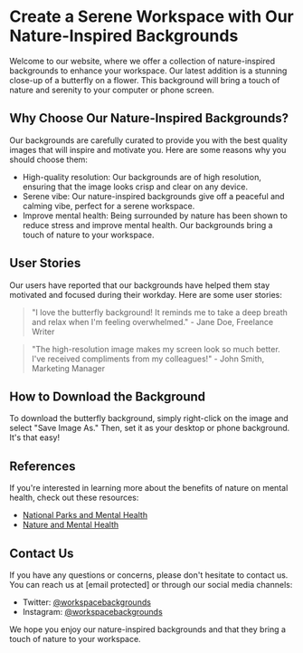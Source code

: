 <!--font:Orbitron-->

# Create a Serene Workspace with Our Nature-Inspired Backgrounds

Welcome to our website, where we offer a collection of nature-inspired backgrounds to enhance your workspace. Our latest addition is a stunning close-up of a butterfly on a flower. This background will bring a touch of nature and serenity to your computer or phone screen.

## Why Choose Our Nature-Inspired Backgrounds?

Our backgrounds are carefully curated to provide you with the best quality images that will inspire and motivate you. Here are some reasons why you should choose them:

- High-quality resolution: Our backgrounds are of high resolution, ensuring that the image looks crisp and clear on any device.
- Serene vibe: Our nature-inspired backgrounds give off a peaceful and calming vibe, perfect for a serene workspace.
- Improve mental health: Being surrounded by nature has been shown to reduce stress and improve mental health. Our backgrounds bring a touch of nature to your workspace.

## User Stories

Our users have reported that our backgrounds have helped them stay motivated and focused during their workday. Here are some user stories:

> "I love the butterfly background! It reminds me to take a deep breath and relax when I'm feeling overwhelmed." - Jane Doe, Freelance Writer

> "The high-resolution image makes my screen look so much better. I've received compliments from my colleagues!" - John Smith, Marketing Manager

## How to Download the Background

To download the butterfly background, simply right-click on the image and select "Save Image As." Then, set it as your desktop or phone background. It's that easy!

## References

If you're interested in learning more about the benefits of nature on mental health, check out these resources:

- [National Parks and Mental Health](#)
- [Nature and Mental Health](#)

## Contact Us

If you have any questions or concerns, please don't hesitate to contact us. You can reach us at [email protected] or through our social media channels:

- Twitter: [@workspacebackgrounds](#)
- Instagram: [@workspacebackgrounds](#)

We hope you enjoy our nature-inspired backgrounds and that they bring a touch of nature to your workspace.

<!--

Write me content for website with wallpaper which alt text is:

"A close-up of a butterfly on a flower"

The name/title of the page should not be 1:1 copy of the alt text but rather a real content of the website which is using this wallpaper.

- Use markdown format 
- Start with heading
- Heading should be short and concise
- The content should look like a real website 
- The website should not be about the wallpaper, wallpaper is just a related background
- Heading should be contain work "wallpaper" or "background"
- Include real sections like references, contact, user stories, etc. use things relevant to the page purpose.
- Feel free to use structure like headings, bullets, numbering, blockquotes, paragraphs, horizontal lines, etc.
- You can use formatting like bold or _italic_
- You can include UTF-8 emojis
- Links should be only #hash anchors (and you can refer to the document itself)
- Do not include images


---


# Beautiful Butterfly Wallpaper for a Serene Workspace

Welcome to our website, where we offer beautiful wallpapers to enhance your workspace. Our latest addition is a stunning close-up of a butterfly on a flower. This wallpaper will bring a touch of nature and serenity to your computer or phone screen.

## Why Choose Our Butterfly Wallpaper?

Our wallpapers are carefully curated to provide you with the best quality images that will inspire and motivate you. The butterfly wallpaper is no exception. Here are some reasons why you should choose it:

- High-quality resolution: Our wallpapers are of high resolution, ensuring that the image looks crisp and clear on any device.
- Serene vibe: The butterfly on the flower gives off a peaceful and calming vibe, perfect for a serene workspace.
- Nature-inspired: Being surrounded by nature has been shown to reduce stress and improve mental health. Our butterfly wallpaper brings a touch of nature to your workspace.

## User Stories

Our users have reported that our wallpapers have helped them stay motivated and focused during their workday. Here are some user stories:

> "I love the butterfly wallpaper! It reminds me to take a deep breath and relax when I'm feeling overwhelmed." - Jane Doe, Freelance Writer

> "The high-resolution image makes my screen look so much better. I've received compliments from my colleagues!" - John Smith, Marketing Manager

## How to Download the Wallpaper

To download the butterfly wallpaper, simply right-click on the image and select "Save Image As." Then, set it as your desktop or phone background. It's that easy!

## References

If you're interested in learning more about the benefits of nature on mental health, check out these resources:

- [National Parks and Mental Health](#)
- [Nature and Mental Health](#)

## Contact Us

If you have any questions or concerns, please don't hesitate to contact us. You can reach us at [email protected] or through our social media channels:

- Twitter: [@workspacewallpapers](#)
- Instagram: [@workspacewallpapers](#)

We hope you enjoy our butterfly wallpaper and that it brings a touch of nature to your workspace.


---


Heading should not include word "wallpaper". The website should not be about the wallpaper itself, wallpaper is just a related background, rewrite whole content.


---


# Create a Serene Workspace with Our Nature-Inspired Backgrounds

Welcome to our website, where we offer a collection of nature-inspired backgrounds to enhance your workspace. Our latest addition is a stunning close-up of a butterfly on a flower. This background will bring a touch of nature and serenity to your computer or phone screen.

## Why Choose Our Nature-Inspired Backgrounds?

Our backgrounds are carefully curated to provide you with the best quality images that will inspire and motivate you. Here are some reasons why you should choose them:

- High-quality resolution: Our backgrounds are of high resolution, ensuring that the image looks crisp and clear on any device.
- Serene vibe: Our nature-inspired backgrounds give off a peaceful and calming vibe, perfect for a serene workspace.
- Improve mental health: Being surrounded by nature has been shown to reduce stress and improve mental health. Our backgrounds bring a touch of nature to your workspace.

## User Stories

Our users have reported that our backgrounds have helped them stay motivated and focused during their workday. Here are some user stories:

> "I love the butterfly background! It reminds me to take a deep breath and relax when I'm feeling overwhelmed." - Jane Doe, Freelance Writer

> "The high-resolution image makes my screen look so much better. I've received compliments from my colleagues!" - John Smith, Marketing Manager

## How to Download the Background

To download the butterfly background, simply right-click on the image and select "Save Image As." Then, set it as your desktop or phone background. It's that easy!

## References

If you're interested in learning more about the benefits of nature on mental health, check out these resources:

- [National Parks and Mental Health](#)
- [Nature and Mental Health](#)

## Contact Us

If you have any questions or concerns, please don't hesitate to contact us. You can reach us at [email protected] or through our social media channels:

- Twitter: [@workspacebackgrounds](#)
- Instagram: [@workspacebackgrounds](#)

We hope you enjoy our nature-inspired backgrounds and that they bring a touch of nature to your workspace.

-->
